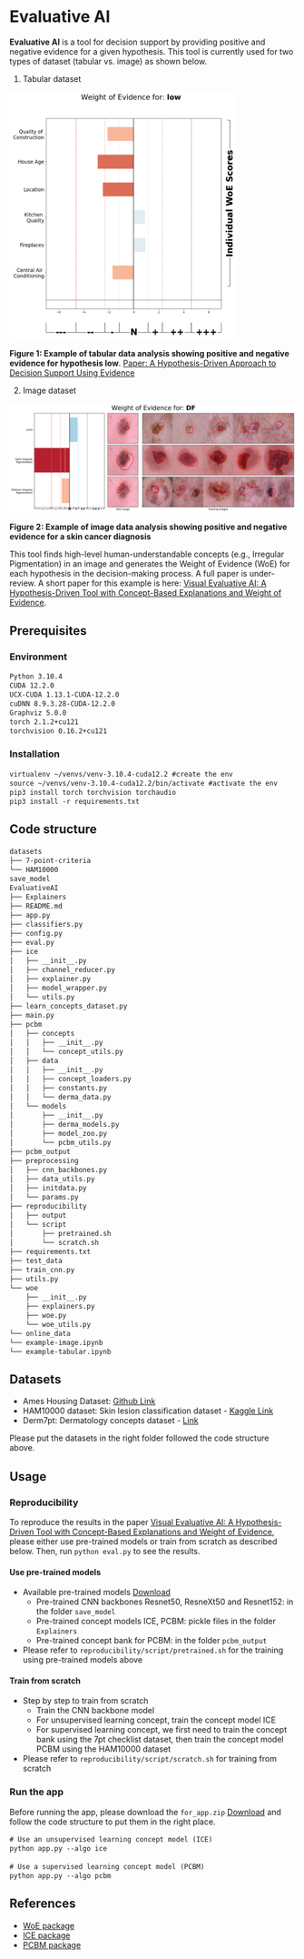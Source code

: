 # Evaluative AI

**Evaluative AI** is a tool for decision support by providing positive and negative evidence for a given hypothesis. This tool is currently used for two types of dataset (tabular vs. image) as shown below.

1. Tabular dataset

<img src="img/tabular-output.png" width="400" alt="">

**Figure 1: Example of tabular data analysis showing positive and negative evidence for hypothesis low**. [Paper: A Hypothesis-Driven Approach to Decision Support Using Evidence](https://arxiv.org/abs/2402.01292)

2. Image dataset

<img src="img/image-output.png" alt="">

**Figure 2: Example of image data analysis showing positive and negative evidence for a skin cancer diagnosis**

This tool finds high-level human-understandable concepts (e.g., Irregular Pigmentation) in an image and generates the Weight of Evidence (WoE) for each hypothesis in the decision-making process. A full paper is under-review. A short paper for this example is here: [Visual Evaluative AI: A Hypothesis-Driven Tool with Concept-Based Explanations and Weight of Evidence](https://arxiv.org/abs/2407.04710).

## Prerequisites
### Environment
```
Python 3.10.4
CUDA 12.2.0
UCX-CUDA 1.13.1-CUDA-12.2.0
cuDNN 8.9.3.28-CUDA-12.2.0
Graphviz 5.0.0
torch 2.1.2+cu121
torchvision 0.16.2+cu121
```

### Installation
```
virtualenv ~/venvs/venv-3.10.4-cuda12.2 #create the env
source ~/venvs/venv-3.10.4-cuda12.2/bin/activate #activate the env
pip3 install torch torchvision torchaudio
pip3 install -r requirements.txt
```

## Code structure
```
datasets
├── 7-point-criteria
└── HAM10000
save_model
EvaluativeAI
├── Explainers
├── README.md
├── app.py
├── classifiers.py
├── config.py
├── eval.py
├── ice
│   ├── __init__.py
│   ├── channel_reducer.py
│   ├── explainer.py
│   ├── model_wrapper.py
│   └── utils.py
├── learn_concepts_dataset.py
├── main.py
├── pcbm
│   ├── concepts
│   │   ├── __init__.py
│   │   └── concept_utils.py
│   ├── data
│   │   ├── __init__.py
│   │   ├── concept_loaders.py
│   │   ├── constants.py
│   │   └── derma_data.py
│   └── models
│       ├── __init__.py
│       ├── derma_models.py
│       ├── model_zoo.py
│       └── pcbm_utils.py
├── pcbm_output
├── preprocessing
│   ├── cnn_backbones.py
│   ├── data_utils.py
│   ├── initdata.py
│   └── params.py
├── reproducibility
│   ├── output
│   └── script
│       ├── pretrained.sh
│       └── scratch.sh
├── requirements.txt
├── test_data
├── train_cnn.py
├── utils.py
└── woe
    ├── __init__.py
    ├── explainers.py
    ├── woe.py
    └── woe_utils.py
└── online_data
└── example-image.ipynb
└── example-tabular.ipynb
```

## Datasets
- Ames Housing Dataset: [Github Link](https://github.com/at-tan/Cracking_Ames_Housing_OLS)
- HAM10000 dataset: Skin lesion classification dataset - [Kaggle Link](https://www.kaggle.com/datasets/kmader/skin-cancer-mnist-ham10000)
- Derm7pt: Dermatology concepts dataset - [Link](https://derm.cs.sfu.ca/Welcome.html)

Please put the datasets in the right folder followed the code structure above.

## Usage

### Reproducibility
To reproduce the results in the paper [Visual Evaluative AI: A Hypothesis-Driven Tool with Concept-Based Explanations and Weight of Evidence](https://arxiv.org/abs/2407.04710), please either use pre-trained models or train from scratch as described below. Then, run `python eval.py` to see the results.

#### Use pre-trained models
- Available pre-trained models [Download](https://doi.org/10.5281/zenodo.11205936)
    + Pre-trained CNN backbones Resnet50, ResneXt50 and Resnet152: in the folder `save_model` 
    + Pre-trained concept models ICE, PCBM: pickle files in the folder `Explainers`
    + Pre-trained concept bank for PCBM: in the folder `pcbm_output`
- Please refer to `reproducibility/script/pretrained.sh` for the training using pre-trained models above

#### Train from scratch
- Step by step to train from scratch
    + Train the CNN backbone model
    + For unsupervised learning concept, train the concept model ICE
    + For supervised learning concept, we first need to train the concept bank using the 7pt checklist dataset, then train the concept model PCBM using the HAM10000 dataset
- Please refer to `reproducibility/script/scratch.sh` for training from scratch

### Run the app
Before running the app, please download the `for_app.zip` [Download](https://doi.org/10.5281/zenodo.11205936) and follow the code structure to put them in the right place.

```
# Use an unsupervised learning concept model (ICE)
python app.py --algo ice

# Use a supervised learning concept model (PCBM)
python app.py --algo pcbm
```

## References
- [WoE package](https://github.com/dmelis/interpretwoe)
- [ICE package](https://github.com/zhangrh93/InvertibleCE)
- [PCBM package](https://github.com/mertyg/post-hoc-cbm)
